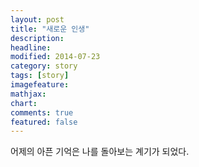 ```yaml
---
layout: post
title: "새로운 인생"
description: 
headline: 
modified: 2014-07-23
category: story
tags: [story]
imagefeature: 
mathjax: 
chart: 
comments: true
featured: false
---
```


어제의 아픈 기억은 나를 돌아보는 계기가 되었다. 